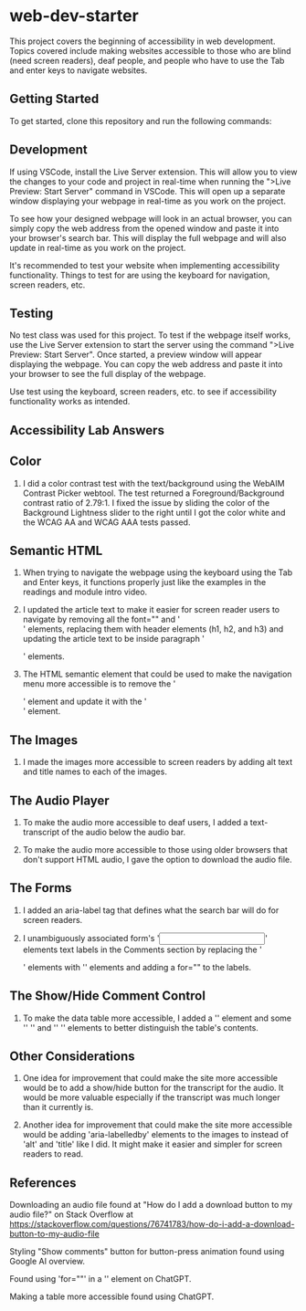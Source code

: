 # web-dev-starter

This project covers the beginning of accessibility in web development. Topics covered include making websites accessible to those who are blind (need screen readers), deaf people, and people who have to use the Tab and enter keys to navigate websites.

## Getting Started

To get started, clone this repository and run the following commands:

## Development

If using VSCode, install the Live Server extension. This will allow you to view the changes to your code and
project in real-time when running the ">Live Preview: Start Server" command in VSCode. This will open up a
separate window displaying your webpage in real-time as you work on the project. 

To see how your designed webpage will look in an actual browser, you can simply copy the web address from
the opened window and paste it into your browser's search bar. This will display the full webpage and will
also update in real-time as you work on the project.

It's recommended to test your website when implementing accessibility functionality. Things to test for are using the keyboard for navigation, screen readers, etc.

## Testing

No test class was used for this project. To test if the webpage itself works, use the Live Server extension
to start the server using the command ">Live Preview: Start Server". Once started, a preview window will
appear displaying the webpage. You can copy the web address and paste it into your browser to see the full
display of the webpage.

Use test using the keyboard, screen readers, etc. to see if accessibility functionality works as intended.

## Accessibility Lab Answers

   ## Color
   1. I did a color contrast test with the text/background using the WebAIM Contrast Picker webtool. The test returned a Foreground/Background contrast ratio of 2.79:1. I fixed the issue by sliding the color of the Background Lightness slider to the right until I got the color white and the WCAG AA and WCAG AAA tests passed.

   ## Semantic HTML
   1. When trying to navigate the webpage using the keyboard using the Tab and Enter keys, it functions properly just like the examples in the readings and module intro video.

   2. I updated the article text to make it easier for screen reader users to navigate by removing all the font="" and '<br>' elements, replacing them with header elements (h1, h2, and h3) and updating the article text to be inside paragraph '<p>' elements.

   3. The HTML semantic element that could be used to make the navigation menu more accessible is to remove the '<div>' element and update it with the '<nav>' element.

   ## The Images
   1. I made the images more accessible to screen readers by adding alt text and title names to each of the images.

   ## The Audio Player
   1. To make the audio more accessible to deaf users, I added a text-transcript of the audio below the audio bar.

   2. To make the audio more accessible to those using older browsers that don't support HTML audio, I gave the option to download the audio file.

   ## The Forms
   1. I added an aria-label tag that defines what the search bar will do for screen readers.

   2. I unambiguously associated form's '<input>' elements text labels in the Comments section by replacing the '<p>' elements with '<label>' elements and adding a for="" to the labels.

   ## The Show/Hide Comment Control
   1. To make the data table more accessible, I added a '<caption>' element and some '<th scope="row">' '</th>' and '<th scope="col">' '</th>' elements to better distinguish the table's contents.

   ## Other Considerations
   1. One idea for improvement that could make the site more accessible would be to add a show/hide button for the transcript for the audio. It would be more valuable especially if the transcript was much longer than it currently is.

   2. Another idea for improvement that could make the site more accessible would be adding 'aria-labelledby' elements to the images to instead of 'alt' and 'title' like I did. It might make it easier and simpler for screen readers to read.

## References

Downloading an audio file found at "How do I add a download button to my audio file?" on Stack Overflow at https://stackoverflow.com/questions/76741783/how-do-i-add-a-download-button-to-my-audio-file

Styling "Show comments" button for button-press animation found using Google AI overview.

Found using 'for=""' in a '<label>' element on ChatGPT.

Making a table more accessible found using ChatGPT.